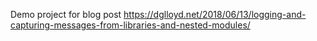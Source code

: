 Demo project for blog post https://dglloyd.net/2018/06/13/logging-and-capturing-messages-from-libraries-and-nested-modules/